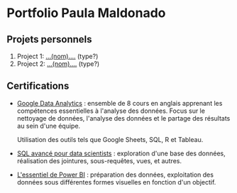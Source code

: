 # Portfolio Paula Maldonado

## Projets personnels
1. Project 1: [...(nom)....](https://github.com/pcmaldonado/portfolio/projects/1) (type?)
2. Project 2: [...(nom)....]() (type?)

## Certifications
* [Google Data Analytics](https://coursera.org/share/93014798e8c45a50ea17511dff143504) : ensemble de 8 cours en anglais apprenant les compétences essentielles à l'analyse des données.
Focus sur le nettoyage de données, l'analyse des données et le partage des résultats au sein d'une équipe.

  Utilisation des outils tels que Google Sheets, SQL, R et Tableau.
  
* [SQL avancé pour data scientists](https://www.linkedin.com/learning/sql-avance-pour-les-data-scientists?trk=share_certificate) : exploration d'une base des données, réalisation des jointures, sous-requêtes, vues, et autres.

* [L'essentiel de Power BI](https://www.linkedin.com/learning/l-essentiel-de-power-bi?trk=share_certificate) :  préparation des données, exploitation des données sous différentes formes visuelles en fonction d'un objectif. 

